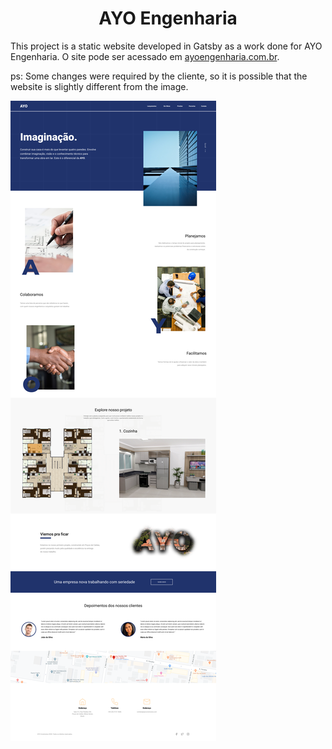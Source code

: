 <h1 align="center">
  AYO Engenharia
</h1>

This project is a static website developed in Gatsby as a work done for AYO Engenharia. O site pode ser acessado em [ayoengenharia.com.br](https://www.ayoengenharia.com.br).

ps: Some changes were required by the cliente, so it is possible that the website is slightly different from the image.

![Prototype](./readme_assets/AYO.png)